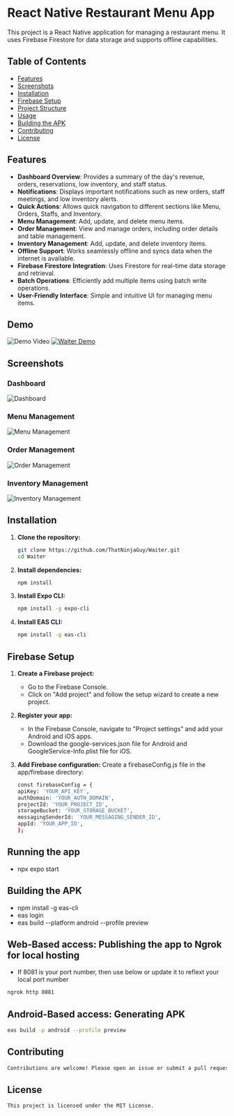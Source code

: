 # React Native Restaurant Menu App

This project is a React Native application for managing a restaurant menu. It uses Firebase Firestore for data storage and supports offline capabilities.

## Table of Contents

- [Features](#features)
- [Screenshots](#screenshots)
- [Installation](#installation)
- [Firebase Setup](#firebase-setup)
- [Project Structure](#project-structure)
- [Usage](#usage)
- [Building the APK](#building-the-apk)
- [Contributing](#contributing)
- [License](#license)

## Features

- **Dashboard Overview**: Provides a summary of the day's revenue, orders, reservations, low inventory, and staff status.
- **Notifications**: Displays important notifications such as new orders, staff meetings, and low inventory alerts.
- **Quick Actions**: Allows quick navigation to different sections like Menu, Orders, Staffs, and Inventory.
- **Menu Management**: Add, update, and delete menu items.
- **Order Management**: View and manage orders, including order details and table management.
- **Inventory Management**: Add, update, and delete inventory items.
- **Offline Support**: Works seamlessly offline and syncs data when the internet is available.
- **Firebase Firestore Integration**: Uses Firestore for real-time data storage and retrieval.
- **Batch Operations**: Efficiently add multiple items using batch write operations.
- **User-Friendly Interface**: Simple and intuitive UI for managing menu items.

## Demo

![Demo Video](https://youtu.be/LKAiczIF8vA)
[![Waiter Demo](https://img.youtube.com/vi/LKAiczIF8vA/0.jpg)](https://www.youtube.com/watch?v=LKAiczIF8vA)

## Screenshots

### Dashboard

![Dashboard](https://pplx-res.cloudinary.com/image/upload/v1720996665/user_uploads/lzwlavxmz/image.jpg)

### Menu Management

![Menu Management](https://pplx-res.cloudinary.com/image/upload/v1720996696/user_uploads/vmfypybrr/image.jpg)

### Order Management

![Order Management](https://pplx-res.cloudinary.com/image/upload/v1720996738/user_uploads/gdbpxmlvs/image.jpg)

### Inventory Management

![Inventory Management](https://pplx-res.cloudinary.com/image/upload/v1720996764/user_uploads/ytaxbbnsv/image.jpg)

## Installation

1. **Clone the repository:**

   ```sh
   git clone https://github.com/ThatNinjaGuy/Waiter.git
   cd Waiter
   ```

2. **Install dependencies:**

   ```sh
   npm install
   ```

3. **Install Expo CLI:**

   ```sh
   npm install -g expo-cli
   ```

4. **Install EAS CLI:**

   ```sh
   npm install -g eas-cli
   ```

## Firebase Setup

1. **Create a Firebase project:**
   - Go to the Firebase Console.
   - Click on "Add project" and follow the setup wizard to create a new project.
2. **Register your app:**
   - In the Firebase Console, navigate to "Project settings" and add your Android and iOS apps.
   - Download the google-services.json file for Android and GoogleService-Info.plist file for iOS.
3. **Add Firebase configuration:**
   Create a firebaseConfig.js file in the app/firebase directory:

   ```sh
   const firebaseConfig = {
   apiKey: 'YOUR_API_KEY',
   authDomain: 'YOUR_AUTH_DOMAIN',
   projectId: 'YOUR_PROJECT_ID',
   storageBucket: 'YOUR_STORAGE_BUCKET',
   messagingSenderId: 'YOUR_MESSAGING_SENDER_ID',
   appId: 'YOUR_APP_ID',
   };
   ```

## Running the app

- npx expo start

## Building the APK

- npm install -g eas-cli
- eas login
- eas build --platform android --profile preview

## Web-Based access: Publishing the app to Ngrok for local hosting

- If 8081 is your port number, then use below or update it to reflext your local port number

```sh
ngrok http 8081
```

## Android-Based access: Generating APK

```sh
eas build -p android --profile preview
```

## Contributing

```sh
Contributions are welcome! Please open an issue or submit a pull request for any improvements or bug fixes.
```

## License

```sh
This project is licensed under the MIT License.
```
